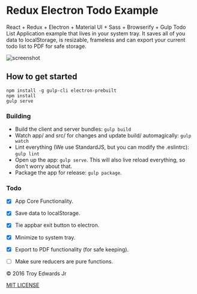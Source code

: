 # Redux Electron Todo Example

React + Redux + Electron + Material UI + Sass + Browserify + Gulp Todo List Application example that lives in your system tray. It saves all of you data to localStorage, is resizable, frameless and can export your current todo list to PDF for safe storage.

![screenshot](http://i.imgur.com/aipE0VJ.png)

## How to get started

```
npm install -g gulp-cli electron-prebuilt
npm install
gulp serve
```

### Building

- Build the client and server bundles: `gulp build`
- Watch app/ and src/ for changes and update build/ automagically: `gulp watch`
- Lint everything (We use StandardJS, but you can modify the .eslintrc): `gulp lint`
- Open up the app: `gulp serve`. This will also live reload everything, so don't worry about that.
- Package the app for release: `gulp package`.


### Todo

- [x] App Core Functionality.
- [x] Save data to localStorage.
- [x] Tie appbar exit button to electron.
- [x] Minimize to system tray.
- [x] Export to PDF functionality (for safe keeping).
- [ ] Make sure reducers are pure functions.


© 2016 Troy Edwards Jr

[MIT LICENSE](https://opensource.org/licenses/MIT "MIT LICENSE")